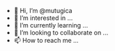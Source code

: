 - 👋 Hi, I’m @mutugica
- 👀 I’m interested in ...
- 🌱 I’m currently learning ...
- 💞️ I’m looking to collaborate on ...
- 📫 How to reach me ...

<!---
mutugica/mutugica is a ✨ special ✨ repository because its `README.md` (this file) appears on your GitHub profile.
You can click the Preview link to take a look at your changes.
--->
